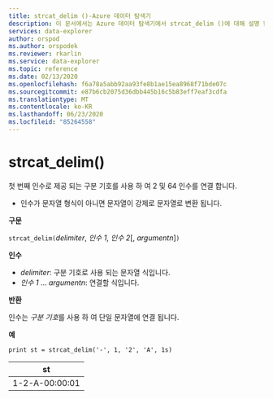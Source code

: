 ```yaml
---
title: strcat_delim ()-Azure 데이터 탐색기
description: 이 문서에서는 Azure 데이터 탐색기에서 strcat_delim ()에 대해 설명 합니다.
services: data-explorer
author: orspod
ms.author: orspodek
ms.reviewer: rkarlin
ms.service: data-explorer
ms.topic: reference
ms.date: 02/13/2020
ms.openlocfilehash: f6a78a5abb92aa93fe8b1ae15ea8968f71bde07c
ms.sourcegitcommit: e87b6cb2075d36dbb445b16c5b83eff7eaf3cdfa
ms.translationtype: MT
ms.contentlocale: ko-KR
ms.lasthandoff: 06/23/2020
ms.locfileid: "85264558"
---
```

# <a name="strcat_delim"></a>strcat_delim()

첫 번째 인수로 제공 되는 구분 기호를 사용 하 여 2 및 64 인수를 연결 합니다.

 * 인수가 문자열 형식이 아니면 문자열이 강제로 문자열로 변환 됩니다.

**구문**

`strcat_delim(`*delimiter*, *인수 1*, *인수 2*[, *argumentn*]`)`

**인수**

* *delimiter*: 구분 기호로 사용 되는 문자열 식입니다.
* *인수 1* ... *argumentn*: 연결할 식입니다.

**반환**

인수는 *구분 기호*를 사용 하 여 단일 문자열에 연결 됩니다.

**예**

```kusto
print st = strcat_delim('-', 1, '2', 'A', 1s)

```

|st|
|---|
|1-2-A-00:00:01|
